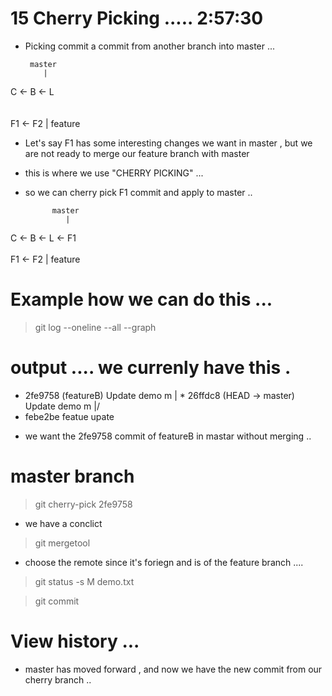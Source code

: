 # 15 Cherry Picking   .....    2:57:30

- Picking commit a commit from another branch into master ...

       master
          |
C <- B <- L  
      \
       \
        F1 <- F2 
               |
             feature

- Let's say F1 has some interesting changes we want in master , but we are not ready to merge our feature branch with master 
- this is where we use "CHERRY PICKING" ... 
- so we can cherry pick F1 commit and apply to master .. 


            master
               |
C <- B <- L <- F1
      \
       \
        F1 <- F2 
               |
             feature








# Example how we can do this ... 

> git log --oneline --all --graph
# output .... we currenly have this .
* 2fe9758 (featureB) Update demo m
| * 26ffdc8 (HEAD -> master) Update demo m
|/
* febe2be featue upate


- we want the 2fe9758 commit of featureB in mastar without merging ..

# master branch 
> git cherry-pick 2fe9758

- we have  a conclict 

> git mergetool 
- choose the remote  since it's foriegn and is of  the feature branch ....

> git status -s
M  demo.txt


> git commit 


# View history ... 
- master has moved forward , and now we have the new commit from our cherry branch ..



